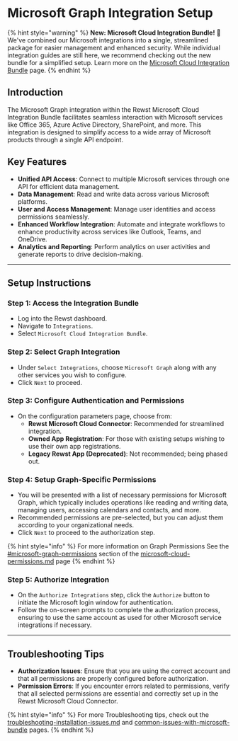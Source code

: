 # Microsoft Graph Integration Setup

{% hint style="warning" %}
**New: Microsoft Cloud Integration Bundle!** 🌟 We've combined our Microsoft integrations into a single, streamlined package for easier management and enhanced security. While individual integration guides are still here, we recommend checking out the new bundle for a simplified setup. Learn more on the [Microsoft Cloud Integration Bundle](../) page.
{% endhint %}

## **Introduction**

The Microsoft Graph integration within the Rewst Microsoft Cloud Integration Bundle facilitates seamless interaction with Microsoft services like Office 365, Azure Active Directory, SharePoint, and more. This integration is designed to simplify access to a wide array of Microsoft products through a single API endpoint.

## **Key Features**

* **Unified API Access**: Connect to multiple Microsoft services through one API for efficient data management.
* **Data Management**: Read and write data across various Microsoft platforms.
* **User and Access Management**: Manage user identities and access permissions seamlessly.
* **Enhanced Workflow Integration**: Automate and integrate workflows to enhance productivity across services like Outlook, Teams, and OneDrive.
* **Analytics and Reporting**: Perform analytics on user activities and generate reports to drive decision-making.

***

## **Setup Instructions**

### **Step 1: Access the Integration Bundle**

* Log into the Rewst dashboard.
* Navigate to `Integrations`.
* Select `Microsoft Cloud Integration Bundle`.

### **Step 2: Select Graph Integration**

* Under `Select Integrations`, choose `Microsoft Graph` along with any other services you wish to configure.
* Click `Next` to proceed.

### **Step 3: Configure Authentication and Permissions**

* On the configuration parameters page, choose from:
  * **Rewst Microsoft Cloud Connector**: Recommended for streamlined integration.
  * **Owned App Registration**: For those with existing setups wishing to use their own app registrations.
  * **Legacy Rewst App (Deprecated)**: Not recommended; being phased out.

### **Step 4: Setup Graph-Specific Permissions**

* You will be presented with a list of necessary permissions for Microsoft Graph, which typically includes operations like reading and writing data, managing users, accessing calendars and contacts, and more.
* Recommended permissions are pre-selected, but you can adjust them according to your organizational needs.
* Click `Next` to proceed to the authorization step.

{% hint style="info" %}
For more information on Graph Permissions See the [#microsoft-graph-permissions](../microsoft-cloud-permissions.md#microsoft-graph-permissions "mention") section of the [microsoft-cloud-permissions.md](../microsoft-cloud-permissions.md "mention") page
{% endhint %}

### **Step 5: Authorize Integration**

* On the `Authorize Integrations` step, click the `Authorize` button to initiate the Microsoft login window for authentication.
* Follow the on-screen prompts to complete the authorization process, ensuring to use the same account as used for other Microsoft service integrations if necessary.

***

## **Troubleshooting Tips**

* **Authorization Issues**: Ensure that you are using the correct account and that all permissions are properly configured before authorization.
* **Permission Errors**: If you encounter errors related to permissions, verify that all selected permissions are essential and correctly set up in the Rewst Microsoft Cloud Connector.

{% hint style="info" %}
For more Troubleshooting tips, check out the [troubleshooting-installation-issues.md](../troubleshooting-installation-issues.md "mention") and [common-issues-with-microsoft-bundle](../common-issues-with-microsoft-bundle/ "mention") pages.
{% endhint %}
